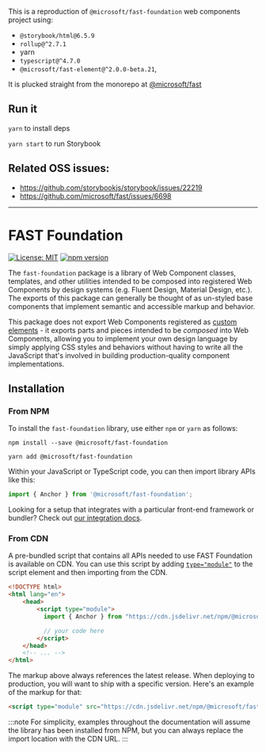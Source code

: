 
This is a reproduction of `@microsoft/fast-foundation` web components project using:
-  `@storybook/html@6.5.9`
-  `rollup@^2.7.1`
-  yarn
-  `typescript@^4.7.0`
-  `@microsoft/fast-element@^2.0.0-beta.21`,

It is plucked straight from the monorepo at [@microsoft/fast](https://github.com/microsoft/fast)

## Run it

`yarn` to install deps

`yarn start` to run Storybook

## Related OSS issues:
- https://github.com/storybookjs/storybook/issues/22219
- https://github.com/microsoft/fast/issues/6698

-----------

# FAST Foundation

[![License: MIT](https://img.shields.io/badge/License-MIT-yellow.svg)](https://opensource.org/licenses/MIT)
[![npm version](https://badge.fury.io/js/%40microsoft%2Ffast-foundation.svg)](https://badge.fury.io/js/%40microsoft%2Ffast-foundation)

The `fast-foundation` package is a library of Web Component classes, templates, and other utilities intended to be composed into registered Web Components by design systems (e.g. Fluent Design, Material Design, etc.). The exports of this package can generally be thought of as un-styled base components that implement semantic and accessible markup and behavior.

This package does not export Web Components registered as [custom elements](https://developer.mozilla.org/en-US/docs/Web/Web_Components/Using_custom_elements) - it exports parts and pieces intended to be *composed* into Web Components, allowing you to implement your own design language by simply applying CSS styles and behaviors without having to write all the JavaScript that's involved in building production-quality component implementations.

## Installation

### From NPM

To install the `fast-foundation` library, use either `npm` or `yarn` as follows:

```shell
npm install --save @microsoft/fast-foundation
```

```shell
yarn add @microsoft/fast-foundation
```

Within your JavaScript or TypeScript code, you can then import library APIs like this:

```ts
import { Anchor } from '@microsoft/fast-foundation';
```

Looking for a setup that integrates with a particular front-end framework or bundler? Check out [our integration docs](https://fast.design/docs/integrations/introduction).

### From CDN

A pre-bundled script that contains all APIs needed to use FAST Foundation is available on CDN. You can use this script by adding [`type="module"`](https://developer.mozilla.org/en-US/docs/Web/JavaScript/Guide/Modules) to the script element and then importing from the CDN.

```html
<!DOCTYPE html>
<html lang="en">
    <head>
        <script type="module">
          import { Anchor } from "https://cdn.jsdelivr.net/npm/@microsoft/fast-foundation/dist/fast-foundation.min.js";

          // your code here
        </script>
    </head>
    <!-- ... -->
</html>
```

The markup above always references the latest release. When deploying to production, you will want to ship with a specific version. Here's an example of the markup for that:

```html
<script type="module" src="https://cdn.jsdelivr.net/npm/@microsoft/fast-foundation@2.26.2/dist/fast-foundation.min.js"></script>
```

:::note
For simplicity, examples throughout the documentation will assume the library has been installed from NPM, but you can always replace the import location with the CDN URL.
:::